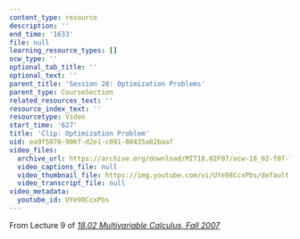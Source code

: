 ```yaml
---
content_type: resource
description: ''
end_time: '1633'
file: null
learning_resource_types: []
ocw_type: ''
optional_tab_title: ''
optional_text: ''
parent_title: 'Session 28: Optimization Problems'
parent_type: CourseSection
related_resources_text: ''
resource_index_text: ''
resourcetype: Video
start_time: '627'
title: 'Clip: Optimization Problem'
uid: ea9f5076-906f-d2e1-c091-80435a82baaf
video_files:
  archive_url: https://archive.org/download/MIT18.02F07/ocw-18_02-f07-lec09_300k.mp4
  video_captions_file: null
  video_thumbnail_file: https://img.youtube.com/vi/UYe98CcxPbs/default.jpg
  video_transcript_file: null
video_metadata:
  youtube_id: UYe98CcxPbs
---
```


From Lecture 9 of [_18.02 Multivariable Calculus, Fall 2007_](/courses/18-02-multivariable-calculus-fall-2007/video_galleries/video-lectures)



